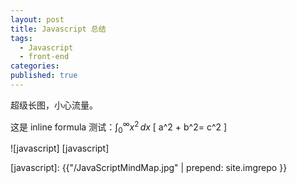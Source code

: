 ```yaml
---
layout: post
title: Javascript 总结
tags:
  - Javascript
  - front-end
categories:
published: true
---
```


超级长图，小心流量。

这是 inline formula 测试：$\displaystyle \int_0^\infty x^2 \, dx$
\[
a^2 + b^2= c^2
\]

![javascript] [javascript]

[javascript]: {{"/JavaScriptMindMap.jpg" | prepend: site.imgrepo }}
